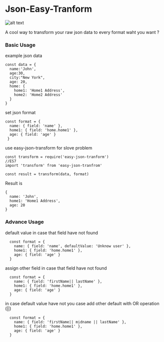 # Json-Easy-Tranform
![alt text](https://travis-ci.org/nontachaiwebdev/Json-Easy-Tranform.svg?branch=master)

A cool way to transform your raw json data to every format waht you want ?

### Basic Usage
example json data
```
const data = {
  name:'John',
  age:30,
  city:"New York",
  age: 20,
  home: {
    home1: 'Home1 Address',
    home2: 'Home2 Address'
  }
}
```

set json format
```
const format = {
  name: { field: 'name' },
  home1: { field: 'home.home1' },
  age: { field: 'age' }
 }
```

use easy-json-transform for slove problem
```
const transform = require('easy-json-tranform')
//ES7
import 'transform' from 'easy-json-tranfrom'

const result = transform(data, format)
```

Result is
```
{
  name: 'John',
  home1: 'Home1 Address',
  age: 20
}
```
### Advance Usage

default value in case that field have not found
```
  const format = {
    name: { field: 'name', defaultValue: 'Unknow user' },
    home1: { field: 'home.home1' },
    age: { field: 'age' }
  }
```

assign other field in case that field have not found
```
  const format = {
    name: { field: 'firstName|| lastName' },
    home1: { field: 'home.home1' },
    age: { field: 'age' }
  }
```

in case default value have not you case add other default with OR operation (||)
```
  const format = {
    name: { field: 'firstName|| midname || lastName' },
    home1: { field: 'home.home1' },
    age: { field: 'age' }
  }
```
